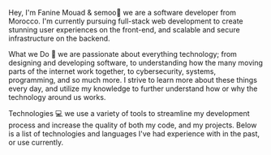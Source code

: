 Hey, I'm Fanine Mouad & semoo👋
we are a software developer from Morocco. I'm currently pursuing full-stack web development to create stunning user experiences on the front-end, and scalable and secure infrastructure on the backend.

What we Do 💭
we are passionate about everything technology; from designing and developing software, to understanding how the many moving parts of the internet work together, to cybersecurity, systems, programming, and so much more. I strive to learn more about these things every day, and utilize my knowledge to further understand how or why the technology around us works.

Technologies 💻
we use a variety of tools to streamline my development process and increase the quality of both my code, and my projects. Below is a list of technologies and languages I've had experience with in the past, or use currently.